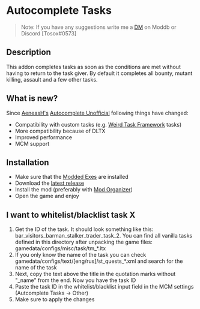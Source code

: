 # Autocomplete Tasks

> Note: If you have any suggestions write me a [DM](https://www.moddb.com/messages/compose?to=Tosox) on Moddb or Discord [Tosox#0573]

## Description

This addon completes tasks as soon as the conditions are met without having to return to the task giver. By default it completes all bounty, mutant killing, assault and a few other tasks.

## What is new?

Since [AeneasH's](https://www.moddb.com/members/aeneash) [Autocomplete Unofficial](https://www.moddb.com/mods/stalker-anomaly/addons/autocomplete-unofficial-1-5-1) following things have changed:
* Compatibility with custom tasks (e.g. [Weird Task Framework](https://www.moddb.com/mods/stalker-anomaly/addons/weird-tasks-framework) tasks)
* More compatibility because of DLTX
* Improved performance
* MCM support

## Installation

* Make sure that the [Modded Exes](https://github.com/themrdemonized/STALKER-Anomaly-modded-exes) are installed
* Download the [latest release](https://www.moddb.com/mods/stalker-anomaly/addons/dltx-unofficial-autocomplete-v4)
* Install the mod (preferably with [Mod Organizer](https://github.com/ModOrganizer2/modorganizer/releases/))
* Open the game and enjoy

## I want to whitelist/blacklist task X
1. Get the ID of the task. It should look something like this: bar_visitors_barman_stalker_trader_task_2. You can find all vanilla tasks defined in this directory after unpacking the game files: gamedata/configs/misc/task/tm_\*.ltx
2. If you only know the name of the task you can check gamedata/configs/text/[eng/rus]/st_quests_\*.xml and search for the name of the task
3. Next, copy the text above the title in the quotation marks without "_name" from the end. Now you have the task ID
4. Paste the task ID in the whitelist/blacklist input field in the MCM settings (Autcomplete Tasks -> Other)
5. Make sure to apply the changes
